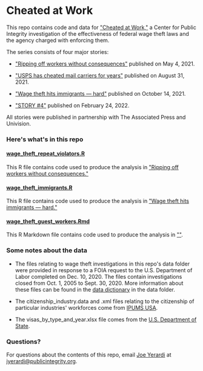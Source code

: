 # Cheated at Work

This repo contains code and data for ["Cheated at Work,"](https://publicintegrity.org/topics/inequality-poverty-opportunity/workers-rights/cheated-at-work/) a Center for Public Integrity investigation of the effectiveness of federal wage theft laws and the agency charged with enforcing them.

The series consists of four major stories:
* ["Ripping off workers without consequences"](https://publicintegrity.org/inequality-poverty-opportunity/workers-rights/cheated-at-work/ripping-off-workers-with-no-consequences/) published on May 4, 2021.

* ["USPS has cheated mail carriers for years"]("https://publicintegrity.org/inequality-poverty-opportunity/workers-rights/cheated-at-work/usps-cheated-mail-carriers/) published on August 31, 2021.

* ["Wage theft hits immigrants — hard"](https://publicintegrity.org/inequality-poverty-opportunity/workers-rights/cheated-at-work/garment-immigrant-workers-wage-theft/) published on October 14, 2021.

* ["STORY #4"]() published on February 24, 2022.

All stories were published in partnership with The Associated Press and Univision.

### Here's what's in this repo

#### [wage_theft_repeat_violators.R](wage_theft_repeat_violators.R)
This R file contains code used to produce the analysis in ["Ripping off workers without consequences."](https://publicintegrity.org/inequality-poverty-opportunity/workers-rights/cheated-at-work/ripping-off-workers-with-no-consequences/)

#### [wage_theft_immigrants.R](wage_theft_immigrants.R)
This R file contains code used to produce the analysis in ["Wage theft hits immigrants — hard."](https://publicintegrity.org/inequality-poverty-opportunity/workers-rights/cheated-at-work/garment-immigrant-workers-wage-theft/)

#### [wage_theft_guest_workers.Rmd](wage_theft_guest_workers.Rmd)
This R Markdown file contains code used to produce the analysis in [""]().

### Some notes about the data
* The files relating to wage theft investigations in this repo's data folder were provided in response to a FOIA request to the U.S. Department of Labor completed on Dec. 10, 2020. The files contain investigations closed from Oct. 1, 2005 to Sept. 30, 2020. More information about these files can be found in the [data dictionary](data/wh_data_dictionary.xlsx) in the data folder.

* The citizenship_industry.data and .xml files relating to the citizenship of particular industries' workforces come from [IPUMS USA](https://usa.ipums.org/usa/index.shtml).

* The visas_by_type_and_year.xlsx file comes from the [U.S. Department of State](https://travel.state.gov/content/travel/en/legal/visa-law0/visa-statistics/nonimmigrant-visa-statistics.html).

### Questions?
For questions about the contents of this repo, email [Joe Yerardi](https://publicintegrity.org/author/joe-yerardi/) at jyerardi@publicintegrity.org.

